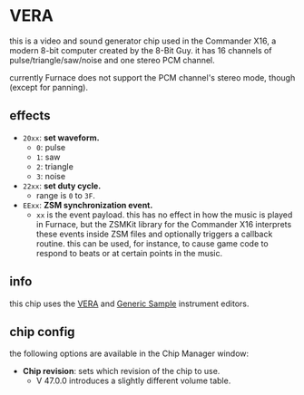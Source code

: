 # VERA

this is a video and sound generator chip used in the Commander X16, a modern 8-bit computer created by the 8-Bit Guy.
it has 16 channels of pulse/triangle/saw/noise and one stereo PCM channel.

currently Furnace does not support the PCM channel's stereo mode, though (except for panning).

## effects

- `20xx`: **set waveform.**
  - `0`: pulse
  - `1`: saw
  - `2`: triangle
  - `3`: noise
- `22xx`: **set duty cycle.**
  - range is `0` to `3F`.
- `EExx`: **ZSM synchronization event.**
  - `xx` is the event payload. this has no effect in how the music is played in Furnace, but the ZSMKit library for the Commander X16 interprets these events inside ZSM files and optionally triggers a callback routine. this can be used, for instance, to cause game code to respond to beats or at certain points in the music.

## info

this chip uses the [VERA](../4-instrument/vera.md) and [Generic Sample](../4-instrument/sample.md) instrument editors.

## chip config

the following options are available in the Chip Manager window:

- **Chip revision**: sets which revision of the chip to use.
  - V 47.0.0 introduces a slightly different volume table.
